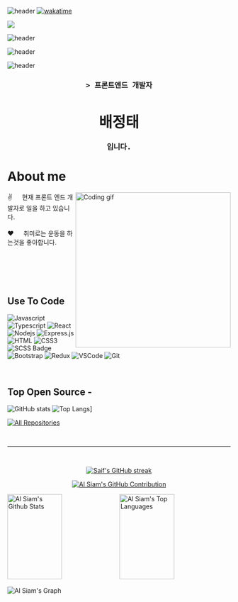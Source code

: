 ![header](https://capsule-render.vercel.app/api?type=wave&color=auto&height=300&section=header&text=capsule%20render&fontSize=90)
[![wakatime](https://wakatime.com/badge/user/eebb3dd8-d9b2-40de-9b88-6fd6cac99dbc.svg)](https://wakatime.com/@eebb3dd8-d9b2-40de-9b88-6fd6cac99dbc)



<img src="https://capsule-render.vercel.app/api?type=wave&color=auto&height=300&section=header&text=capsule%20render&fontSize=90" />


![header](https://capsule-render.vercel.app/api?color=gradient&customColorList=0,2,2,5,30)

![header](https://[capsule-render.vercel.app/api?color=gradient&customColorList=0,2,2,5,30](https://camo.githubusercontent.com/0c391b5545096b63cac7def5d0f2eb5c4c43260323d456c2689cc841d2bbdf09/68747470733a2f2f63617073756c652d72656e6465722e76657263656c2e6170702f6170693f747970653d776176696e67266865696768743d32303026746578743d576176696e672126666f6e74416c69676e3d383026666f6e74416c69676e593d343026636f6c6f723d6772616469656e74))

![header](https://capsule-render.vercel.app/api?color=auto)
<!-- Intro  -->
<h3 align="center">
        <samp>&gt; 프론트엔드 개발자
                <h1>배정태</h1> 입니다.
        </samp>
</h3>

<!-- About Section -->

# About me

<p>
 <img align="right" width="350" src="/assets/programmer.gif" alt="Coding gif" />
  
 ✌️ &emsp; 현재 프론트 엔드 개발자로 일을 하고 있습니다.<br/><br/>
 ❤️ &emsp; 취미로는 운동을 하는것을 좋아합니다.<br/><br/>

</p>

<br/>
<br/>
<br/>

## Use To Code

![Javascript](https://img.shields.io/badge/Javascript-F0DB4F?style=for-the-badge&labelColor=black&logo=javascript&logoColor=F0DB4F)
![Typescript](https://img.shields.io/badge/Typescript-007acc?style=for-the-badge&labelColor=black&logo=typescript&logoColor=007acc)
![React](https://img.shields.io/badge/-React-61DBFB?style=for-the-badge&labelColor=black&logo=react&logoColor=61DBFB)
![Nodejs](https://img.shields.io/badge/Nodejs-3C873A?style=for-the-badge&labelColor=black&logo=node.js&logoColor=3C873A)
![Express.js](https://img.shields.io/badge/Express.js-000000?style=for-the-badge&logo=express&logoColor=white)
![HTML](https://img.shields.io/badge/HTML5-E34F26?style=for-the-badge&logo=html5&logoColor=white)
![CSS3](https://img.shields.io/badge/CSS3-1572B6?style=for-the-badge&logo=css3&logoColor=white)
![SCSS Badge](https://img.shields.io/badge/Scss-CC6699?style=for-the-badge&logo=scss&logoColor=white)
![Bootstrap](https://img.shields.io/badge/Bootstrap-563D7C?style=for-the-badge&logo=bootstrap&logoColor=white)
![Redux](https://img.shields.io/badge/Redux-593D88?style=for-the-badge&logo=redux&logoColor=white)
![VSCode](https://img.shields.io/badge/Visual_Studio-0078d7?style=for-the-badge&logo=visual%20studio&logoColor=white)
![Git](https://img.shields.io/badge/Git-F05032?style=for-the-badge&logo=git&logoColor=white)

<br/>

## Top Open Source -


![GitHub stats](https://github-readme-stats.vercel.app/api?username=dkagh012&show_icons=true&theme=radical)
![Top Langs](https://github-readme-stats.vercel.app/api/top-langs/?username=dkagh012)]

<p align="left">
  <a href="https://github.com/dkagh012?tab=repositories" target="_blank"><img alt="All Repositories" title="All Repositories" src="https://img.shields.io/badge/-All%20Repos-2962FF?style=for-the-badge&logo=koding&logoColor=white"/></a>
</p>

<br/>
<hr/>
<br/>

<p align="center">
  <a href="https://github.com/dkagh012">
    <img src="https://github-readme-streak-stats.herokuapp.com/?user=dkagh012&theme=radical&border=7F3FBF&background=0D1117" alt="Saif's GitHub streak"/>
  </a>
</p>

<p align="center">
  <a href="https://github.com/dkagh012">
    <img src="https://github-profile-summary-cards.vercel.app/api/cards/profile-details?username=dkagh012&theme=radical" alt="Al Siam's GitHub Contribution"/>
  </a>
</p>

<a> 
    <a href="https://github.com/dkagh012"><img alt="Al Siam's Github Stats" src="https://denvercoder1-github-readme-stats.vercel.app/api?username=dkagh012&show_icons=true&count_private=true&theme=react&border_color=7F3FBF&bg_color=0D1117&title_color=F85D7F&icon_color=F8D866" height="192px" width="49.5%"/></a>
  <a href="https://github.com/dkagh012"><img alt="Al Siam's Top Languages" src="https://denvercoder1-github-readme-stats.vercel.app/api/top-langs/?username=dkagh012&langs_count=8&layout=compact&theme=react&border_color=7F3FBF&bg_color=0D1117&title_color=F85D7F&icon_color=F8D866" height="192px" width="49.5%"/></a>
  <br/>
</a>

![Al Siam's Graph](https://github-readme-activity-graph.vercel.app/graph?username=dkagh012&custom_title=Al%20Siam's%20GitHub%20Activity%20Graph&bg_color=0D1117&color=7F3FBF&line=7F3FBF&point=7F3FBF&area_color=FFFFFF&title_color=FFFFFF&area=true)
